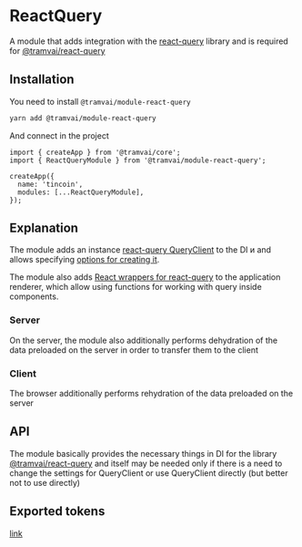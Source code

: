# ReactQuery

A module that adds integration with the [react-query](https://react-query.tanstack.com/) library and is required for [@tramvai/react-query](references/tramvai/react-query.md)

## Installation

You need to install `@tramvai/module-react-query`

```bash
yarn add @tramvai/module-react-query
```

And connect in the project

```tsx
import { createApp } from '@tramvai/core';
import { ReactQueryModule } from '@tramvai/module-react-query';

createApp({
  name: 'tincoin',
  modules: [...ReactQueryModule],
});
```

## Explanation

The module adds an instance [react-query QueryClient](https://react-query.tanstack.com/reference/QueryClient) to the DI и and allows specifying [options for creating it](https://react-query.tanstack.com/reference/QueryClient#queryclientsetdefaultoptions).

The module also adds [React wrappers for react-query](https://react-query.tanstack.com/reference/QueryClientProvider) to the application renderer, which allow using functions for working with query inside components.

### Server

On the server, the module also additionally performs dehydration of the data preloaded on the server in order to transfer them to the client

### Client

The browser additionally performs rehydration of the data preloaded on the server

## API

The module basically provides the necessary things in DI for the library [@tramvai/react-query](references/tramvai/react-query.md) and itself may be needed only if there is a need to change the settings for QueryClient or use QueryClient directly (but better not to use directly)

## Exported tokens

[link](references/tokens/react-query.md)
